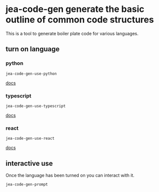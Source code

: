 # jea-code-gen generate the basic outline of common code structures

This is a tool to generate boiler plate code for various languages.

## turn on language
### python
`jea-code-gen-use-python`

[docs](./README-jea-code-gen-python.md)

### typescript
`jea-code-gen-use-typescript`

[docs](./README-jea-code-gen-typescript.md)

### react
`jea-code-gen-use-react`

[docs](./README-jea-code-gen-react.md)


## interactive use
Once the language has been turned on you can interact with it.

`jea-code-gen-prompt`




